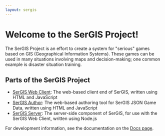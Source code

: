 ```yaml
---
layout: sergis
---
```

# Welcome to the SerGIS Project!

The SerGIS Project is an effort to create a system for "serious" games based on GIS (Geographical Information Systems). These games can be used in many situations involving maps and decision-making; one common example is disaster situation training.

## Parts of the SerGIS Project

 - [SerGIS Web Client](https://github.com/sergisproject/sergis-client): The web-based client end of SerGIS, written using HTML and JavaScript
 - [SerGIS Author](/sergis-author/): The web-based authoring tool for SerGIS JSON Game Data, written using HTML and JavaScript
 - [SerGIS Server](https://github.com/sergisproject/sergis-server): The server-side component of SerGIS, for use with the SerGIS Web Client, written using Node.js

For development information, see the documentation on the [Docs page](docs/).
